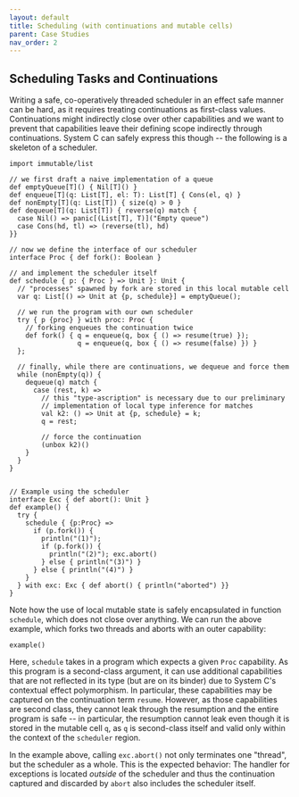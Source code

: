 ```yaml
---
layout: default
title: Scheduling (with continuations and mutable cells)
parent: Case Studies
nav_order: 2
---
```

## Scheduling Tasks and Continuations

Writing a safe, co-operatively threaded scheduler in an effect safe manner can be hard, as it requires treating continuations
as first-class values.
Continuations might indirectly close over other capabilities and we want to prevent that capabilities leave their defining scope indirectly through continuations.
System C can safely express this though -- the following is a skeleton of a scheduler.

```effekt
import immutable/list

// we first draft a naive implementation of a queue
def emptyQueue[T]() { Nil[T]() }
def enqueue[T](q: List[T], el: T): List[T] { Cons(el, q) }
def nonEmpty[T](q: List[T]) { size(q) > 0 }
def dequeue[T](q: List[T]) { reverse(q) match {
  case Nil() => panic[(List[T], T)]("Empty queue")
  case Cons(hd, tl) => (reverse(tl), hd)
}}

// now we define the interface of our scheduler
interface Proc { def fork(): Boolean }

// and implement the scheduler itself
def schedule { p: { Proc } => Unit }: Unit {
  // "processes" spawned by fork are stored in this local mutable cell
  var q: List[() => Unit at {p, schedule}] = emptyQueue();

  // we run the program with our own scheduler
  try { p {proc} } with proc: Proc {
    // forking enqueues the continuation twice
    def fork() { q = enqueue(q, box { () => resume(true) });
                 q = enqueue(q, box { () => resume(false) }) }
  };

  // finally, while there are continuations, we dequeue and force them
  while (nonEmpty(q)) {
    dequeue(q) match {
      case (rest, k) =>
        // this "type-ascription" is necessary due to our preliminary
        // implementation of local type inference for matches
        val k2: () => Unit at {p, schedule} = k;
        q = rest;

        // force the continuation
        (unbox k2)()
    }
  }
}


// Example using the scheduler
interface Exc { def abort(): Unit }
def example() {
  try {
    schedule { {p:Proc} =>
      if (p.fork()) {
        println("(1)");
        if (p.fork()) {
          println("(2)"); exc.abort()
        } else { println("(3)") }
      } else { println("(4)") }
    }
  } with exc: Exc { def abort() { println("aborted") }}
}
```
Note how the use of local mutable state is safely encapsulated in function `schedule`, which does not close over anything.
We can run the above example, which forks two threads and aborts with an outer capability:

```effekt:repl
example()
```

Here, `schedule` takes in a program which expects a given `Proc` capability.  As this program
is a second-class argument, it can use additional capabilities that are not reflected in its type
(but are on its binder) due to System C's contextual effect polymorphism.  In particular,
these capabilities may be captured on the continuation term `resume`.  However, as those capabilities
are second class, they cannot leak through the resumption and the entire program is safe --
in particular, the resumption cannot leak even though it is stored in the mutable cell `q`, as
`q` is second-class itself and valid only within the context of the `scheduler` region.

In the example above, calling `exc.abort()` not only terminates one "thread", but the scheduler as a whole.
This is the expected behavior: The handler for exceptions is located _outside_ of the scheduler and thus the continuation captured and discarded by `abort` also includes the scheduler itself.